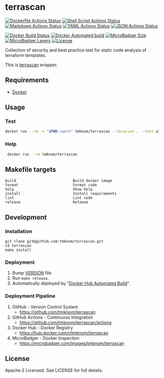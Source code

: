# terrascan

[![Dockerfile Actions Status](https://github.com/tmknom/terrascan/workflows/Dockerfile/badge.svg)](https://github.com/tmknom/terrascan/actions?query=workflow%3ADockerfile)
[![Shell Script Actions Status](https://github.com/tmknom/terrascan/workflows/Shell%20Script/badge.svg)](https://github.com/tmknom/terrascan/actions?query=workflow%3A%22Shell+Script%22)
[![Markdown Actions Status](https://github.com/tmknom/terrascan/workflows/Markdown/badge.svg)](https://github.com/tmknom/terrascan/actions?query=workflow%3AMarkdown)
[![YAML Actions Status](https://github.com/tmknom/terrascan/workflows/YAML/badge.svg)](https://github.com/tmknom/terrascan/actions?query=workflow%3AYAML)
[![JSON Actions Status](https://github.com/tmknom/terrascan/workflows/JSON/badge.svg)](https://github.com/tmknom/terrascan/actions?query=workflow%3AJSON)

[![Docker Build Status](https://img.shields.io/docker/build/tmknom/terrascan.svg)](https://hub.docker.com/r/tmknom/terrascan/builds/)
[![Docker Automated build](https://img.shields.io/docker/automated/tmknom/terrascan.svg)](https://hub.docker.com/r/tmknom/terrascan/)
[![MicroBadger Size](https://img.shields.io/microbadger/image-size/tmknom/terrascan.svg)](https://microbadger.com/images/tmknom/terrascan)
[![MicroBadger Layers](https://img.shields.io/microbadger/layers/tmknom/terrascan.svg)](https://microbadger.com/images/tmknom/terrascan)
[![License](https://img.shields.io/github/license/tmknom/terrascan.svg)](https://opensource.org/licenses/Apache-2.0)

Collection of security and best practice test for static code analysis of terraform templates.

This is [terrascan](https://github.com/tmknom/yamllint) wrapper.

## Requirements

- [Docker](https://www.docker.com/)

## Usage

### Test

```sh
docker run --rm -v "$PWD:/work" tmknom/terrascan --location . --test all
```

### Help

```sh
 docker run --rm tmknom/terrascan
```

## Makefile targets

```text
build                          Build docker image
format                         Format code
help                           Show help
install                        Install requirements
lint                           Lint code
release                        Release
```

## Development

### Installation

```shell
git clone git@github.com:tmknom/terrascan.git
cd terrascan
make install
```

### Deployment

1. Bump [VERSION](https://raw.githubusercontent.com/tmknom/terrascan/master/VERSION) file.
2. Run `make release`.
3. Automatically deployed by "[Docker Hub Automated Build](https://docs.docker.com/docker-hub/builds/)".

### Deployment Pipeline

1. GitHub - Version Control System
   - <https://github.com/tmknom/terrascan>
2. GitHub Actions - Continuous Integration
   - <https://github.com/tmknom/terrascan/actions>
3. Docker Hub - Docker Registry
   - <https://hub.docker.com/r/tmknom/terrascan>
4. MicroBadger - Docker Inspection
   - <https://microbadger.com/images/tmknom/terrascan>

## License

Apache 2 Licensed. See LICENSE for full details.
